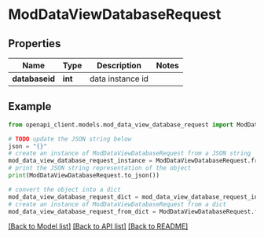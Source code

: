 # ModDataViewDatabaseRequest


## Properties

Name | Type | Description | Notes
------------ | ------------- | ------------- | -------------
**databaseid** | **int** | data instance id | 

## Example

```python
from openapi_client.models.mod_data_view_database_request import ModDataViewDatabaseRequest

# TODO update the JSON string below
json = "{}"
# create an instance of ModDataViewDatabaseRequest from a JSON string
mod_data_view_database_request_instance = ModDataViewDatabaseRequest.from_json(json)
# print the JSON string representation of the object
print(ModDataViewDatabaseRequest.to_json())

# convert the object into a dict
mod_data_view_database_request_dict = mod_data_view_database_request_instance.to_dict()
# create an instance of ModDataViewDatabaseRequest from a dict
mod_data_view_database_request_from_dict = ModDataViewDatabaseRequest.from_dict(mod_data_view_database_request_dict)
```
[[Back to Model list]](../README.md#documentation-for-models) [[Back to API list]](../README.md#documentation-for-api-endpoints) [[Back to README]](../README.md)


